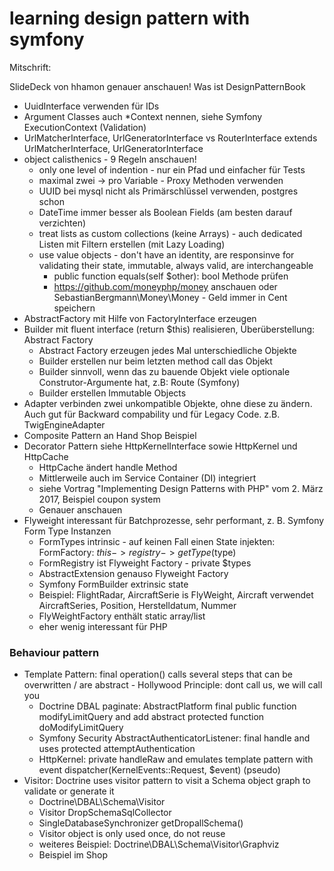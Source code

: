 # learning design pattern with symfony

Mitschrift:

SlideDeck von hhamon genauer anschauen!
Was ist DesignPatternBook

- UuidInterface verwenden für IDs
- Argument Classes auch *Context nennen, siehe Symfony ExecutionContext (Validation)
- UrlMatcherInterface, UrlGeneratorInterface vs RouterInterface extends UrlMatcherInterface, UrlGeneratorInterface
- object calisthenics - 9 Regeln anschauen!
    - only one level of indention - nur ein Pfad und einfacher für Tests
    - maximal zwei -> pro Variable - Proxy Methoden verwenden
    - UUID bei mysql nicht als Primärschlüssel verwenden, postgres schon
    - DateTime immer besser als Boolean Fields (am besten darauf verzichten)
    - treat lists as custom collections (keine Arrays) - auch dedicated Listen mit Filtern erstellen (mit Lazy Loading)
    - use value objects - don't have an identity, are responsinve for validating their state, immutable, always valid, are interchangeable
        - public function equals(self $other): bool Methode prüfen
        - https://github.com/moneyphp/money anschauen oder SebastianBergmann\Money\Money - Geld immer in Cent speichern
- AbstractFactory mit Hilfe von FactoryInterface erzeugen
- Builder mit fluent interface (return $this) realisieren, Überüberstellung: Abstract Factory
    - Abstract Factory erzeugen jedes Mal unterschiedliche Objekte
    - Builder erstellen nur beim letzten method call das Objekt
    - Builder sinnvoll, wenn das zu bauende Objekt viele optionale Construtor-Argumente hat, z.B: Route (Symfony)
    - Builder erstellen Immutable Objects
- Adapter verbinden zwei unkompatible Objekte, ohne diese zu ändern. Auch gut für Backward compability und für Legacy Code. z.B. TwigEngineAdapter
- Composite Pattern an Hand Shop Beispiel
- Decorator Pattern siehe HttpKernelInterface sowie HttpKernel und HttpCache
    - HttpCache ändert handle Method 
    - Mittlerweile auch im Service Container (DI) integriert 
    - siehe Vortrag "Implementing Design Patterns with PHP" vom 2. März 2017, Beispiel coupon system
    - Genauer anschauen
- Flyweight interessant für Batchprozesse, sehr performant, z. B. Symfony Form Type Instanzen
    - FormTypes intrinsic - auf keinen Fall einen State injekten: FormFactory: $this->registry->getType($type)
    - FormRegistry ist Flyweight Factory - private $types
    - AbstractExtension genauso Flyweight Factory
    - Symfony FormBuilder extrinsic state
    - Beispiel: FlightRadar, AircraftSerie is FlyWeight, Aircraft verwendet AircraftSeries, Position, Herstelldatum, Nummer
    - FlyWeightFactory enthält static array/list
    - eher wenig interessant für PHP
 
### Behaviour pattern    
    
- Template Pattern: final operation() calls several steps that can be overwritten / are abstract - Hollywood Principle: dont call us, we will call you
    - Doctrine DBAL paginate: AbstractPlatform final public function modifyLimitQuery and add abstract protected function doModifyLimitQuery
    - Symfony Security AbstractAuthenticatorListener: final handle and uses protected attemptAuthentication
    - HttpKernel: private handleRaw and emulates template pattern with event dispatcher(KernelEvents::Request, $event) (pseudo)
- Visitor: Doctrine uses visitor pattern to visit a Schema object graph to validate or generate it
    - Doctrine\DBAL\Schema\Visitor
    - Visitor DropSchemaSqlCollector
    - SingleDatabaseSynchronizer getDropallSchema()
    - Visitor object is only used once, do not reuse   
    - weiteres Beispiel: Doctrine\DBAL\Schema\Visitor\Graphviz 
    - Beispiel im Shop
  

